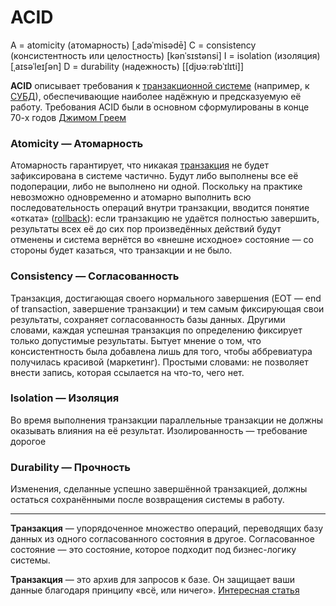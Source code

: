 # ACID #

A = atomicity (атомарность)												  [ˌadəˈmisədē]
C = consistency (консистентность или целостность)		[kənˈsɪstənsi]
I = isolation (изоляция) 														  [ˌaɪsəˈleɪʃən]
D = durability (надежность) 												  [[djʊəːrəbˈɪlɪti]]

**ACID** описывает требования к [транзакционной системе](https://ru.wikipedia.org/wiki/Транзакционная_система) (например, к [СУБД](https://ru.wikipedia.org/wiki/СУБД)), обеспечивающие наиболее надёжную и предсказуемую её работу. Требования ACID были в основном сформулированы в конце 70-х годов [Джимом Греем](https://ru.wikipedia.org/wiki/Джим_Грей)

### Atomicity — Атомарность

Атомарность гарантирует, что никакая [транзакция](https://ru.wikipedia.org/wiki/Транзакция_(информатика)) не будет зафиксирована в системе частично. Будут либо выполнены все её подоперации, либо не выполнено ни одной. Поскольку на практике невозможно одновременно и атомарно выполнить всю последовательность операций внутри транзакции, вводится понятие «отката» ([rollback](https://ru.wikipedia.org/wiki/Rollback)): если транзакцию не удаётся полностью завершить, результаты всех её до сих пор произведённых действий будут отменены и система вернётся во «внешне исходное» состояние — со стороны будет казаться, что транзакции и не было.

### Consistency — Согласованность

Транзакция, достигающая своего нормального завершения (EOT — end of transaction, завершение транзакции) и тем самым фиксирующая свои результаты, сохраняет согласованность базы данных. Другими словами, каждая успешная транзакция по определению фиксирует только допустимые результаты. Бытует мнение о том, что консистентность была добавлена лишь для того, чтобы аббревиатура получилась красивой (маркетинг). Простыми словами: не позволяет внести запись, которая ссылается на что-то, чего нет.

###  Isolation — Изоляция

Во время выполнения транзакции параллельные транзакции не должны оказывать влияния на её результат. Изолированность — требование дорогое

### Durability — Прочность

Изменения, сделанные успешно завершённой транзакцией, должны остаться сохранёнными после возвращения системы в работу.

***********************************

**Транзакция** — упорядоченное множество операций, переводящих базу данных из одного согласованного состояния в другое. Согласованное состояние — это состояние, которое подходит под бизнес-логику системы. 

**Транзакция** — это архив для запросов к базе. Он защищает ваши данные благодаря принципу «всё, или ничего». [Интересная статья](https://habr.com/ru/post/537594/)